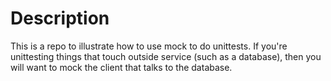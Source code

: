 # Description
This is a repo to illustrate how to use mock to do unittests.  If you're unittesting things that touch outside service (such as a database), then you will want to mock the client that talks to the database.